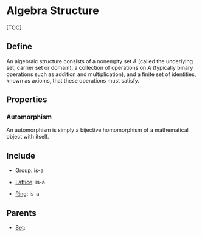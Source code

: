 # Algebra Structure

[TOC]

## Define

An algebraic structure consists of a nonempty set $A$ (called the underlying set, carrier set or domain), a collection of operations on $A$ (typically binary operations such as addition and multiplication), and a finite set of identities, known as axioms, that these operations must satisfy.

## Properties

### Automorphism 

An automorphism is simply a bijective homomorphism of a mathematical object with itself.

## Include

- [Group](./Group.md): is-a

- [Lattice](./Lattice.md): is-a

- [Ring](./Ring.md): is-a

## Parents

- [Set](./Set.md): 

